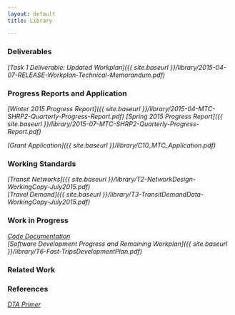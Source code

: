 ```yaml
---
layout: default
title: Library

---
```

### Deliverables

*[Task 1 Deliverable: Updated Workplan]({{ site.baseurl }}/library/2015-04-07-RELEASE-Workplan-Technical-Memorandum.pdf)*

### Progress Reports and Application

*[Winter 2015 Progress Report]({{ site.baseurl }}/library/2015-04-MTC-SHRP2-Quarterly-Progress-Report.pdf)*
*[Spring 2015 Progress Report]({{ site.baseurl }}/library/2015-07-MTC-SHRP2-Quarterly-Progress-Report.pdf)*

*[Grant Application]({{ site.baseurl }}/library/C10_MTC_Application.pdf)*

### Working Standards

*[Transit Networks]({{ site.baseurl }}/library/T2-NetworkDesign-WorkingCopy-July2015.pdf)*  
*[Travel Demand]({{ site.baseurl }}/library/T3-TransitDemandData-WorkingCopy-July2015.pdf)*

### Work in Progress

*[Code Documentation](http://metropolitantransportationcommission.github.io/fast-trips/)*  
*[Software Development Progress and Remaining Workplan]({{ site.baseurl }}/library/T6-Fast-TripsDevelopmentPlan.pdf)*

### Related Work


### References

*[DTA Primer](http://onlinepubs.trb.org/onlinepubs/circulars/ec153.pdf)*


     

